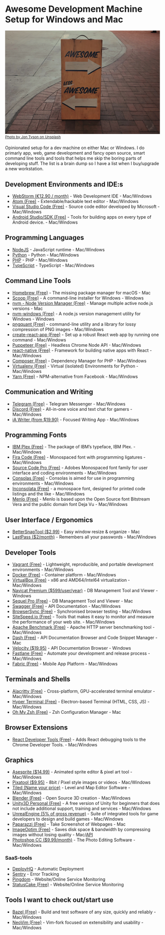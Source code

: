 # Awesome Development Machine Setup for Windows and Mac

![awesome picture](awesome.jpg)
<sup>[Photo by Jon Tyson on Unsplash](https://unsplash.com/photos/82ZEOTntP8g)</sup>

Opinionated setup for a dev machine on either Mac or Windows. I do primarly app, web, game development and fancy open source, smart command line tools and tools that helps me skip the boring parts of developing stuff. The list is a brain dump so I have a list when I buy/upgrade a new workstation.

## Development Environments and IDE:s
* [WebStorm (€12.90 / month)](https://www.jetbrains.com/webstorm/) - Web Development IDE - Mac/Windows
* [Atom (Free)](https://atom.io/) - Extendable/hackable text editor - Mac/Windows
* [Visual Studio Code (Free)](https://code.visualstudio.com/) - Source code editor developed by Microsoft - Mac/Windows
* [Android Studio/SDK (Free)](https://developer.android.com/studio/) - Tools for building apps on every type of Android device. - Mac/Windows

## Programming Languages
* [NodeJS](https://nodejs.org/en/) - JavaScript runtime - Mac/Windows
* [Python](https://www.python.org/) - Python - Mac/Windows
* [PHP](http://www.php.net/) - PHP - Mac/Windows
* [TypeScript](https://www.typescriptlang.org/) - TypeScript - Mac/Windows

## Command Line Tools
* [Homebrew (Free)](https://brew.sh/) - The missing package manager for macOS - Mac
* [Scoop (Free)](https://scoop.sh/) - A command-line installer for Windows - Windows
* [nvm - Node Version Manager (Free)](https://github.com/creationix/nvm) - Manage multiple active node.js versions - Mac
* [nvm-windows (Free)](https://github.com/coreybutler/nvm-windows) - A node.js version management utility for Windows - Windows
* [pngquant (Free)](https://pngquant.org/) - command-line utility and a library for lossy compression of PNG images - Mac/Windows
* [create-react-app (Free)](https://github.com/facebook/create-react-app) - Set up a robust React web app by running one command - Mac/Windows
* [Puppeteer (Free)](https://github.com/GoogleChrome/puppeteer) - Headless Chrome Node API - Mac/Windows
* [react-native (Free)](https://github.com/facebook/react-native) - Framework for building native apps with React - Mac/Windows
* [Composer (Free)](https://github.com/composer/composer) - Dependency Manager for PHP - Mac/Windows
* [Virtualenv (Free)](https://virtualenv.pypa.io/en/stable/) - Virtual (isolated) Environments for Python - Mac/Windows
* [Yarn (Free)](https://yarnpkg.com/lang/en/) - NPM-alternative from Facebook - Mac/Windows

## Communication and Writing
* [Telegram (Free)](https://telegram.org/) - Telegram Messenger - Mac/Windows
* [Discord (Free)](https://discordapp.com/) - All-in-one voice and text chat for gamers - Mac/Windows
* [iA Writer (from $19.90)](https://ia.net/writer) - Focused Writing App - Mac/Windows

## Programming Fonts
* [IBM Plex (Free)](https://github.com/IBM/plex) - The package of IBM’s typeface, IBM Plex. - Mac/Windows
* [Fira Code (Free)](https://github.com/tonsky/FiraCode) - Monospaced font with programming ligatures - Mac/Windows
* [Source Code Pro (Free)](https://github.com/adobe-fonts/source-code-pro) - Adobes Monospaced font family for user interface and coding environments - Mac/Windows
* [Consolas (Free)](https://docs.microsoft.com/en-us/typography/font-list/consolas) - Consolas is aimed for use in programming environments - Mac/Windows
* [Inconsolata (Free)](https://fonts.google.com/specimen/Inconsolata) - a monospace font, designed for printed code listings and the like - Mac/Windows
* [Menlo (Free)](https://github.com/hbin/top-programming-fonts/blob/master/Menlo-Regular.ttf) - Menlo is based upon the Open Source font Bitstream Vera and the public domain font Deja Vu - Mac/Windows

## User Interface / Ergonomics
* [BetterSnapTool ($2.99)](https://itunes.apple.com/us/app/bettersnaptool/id417375580?mt=12) - Easy window resize & organize - Mac
* [LastPass ($2/month)](https://www.lastpass.com/) - Remembers all your passwords - Mac/Windows

## Developer Tools
* [Vagrant (Free)](https://www.vagrantup.com/) - Lightweight, reproducible, and portable development environments - Mac/Windows
* [Docker (Free)](https://www.docker.com/) - Container platform - Mac/Windows
* [VirtualBox (Free)](https://www.virtualbox.org/) - x86 and AMD64/Intel64 virtualization - Mac/Windows
* [Navicat Premium ($599/user/year)](https://www.navicat.com/en/products/navicat-premium) - DB Management Tool and Viewer - Windows
* [Sequel Pro (Free)](https://www.sequelpro.com/) - DB Management Tool and Viewer - Mac
* [Swagger (Free)](https://swagger.io/) - API Documentation - Mac/Windows
* [BrowserSync (Free)](https://browsersync.io/) - Synchronised browser testing - Mac/Windows
* [SiteSpeed.io (Free)](https://www.sitespeed.io/) - Tools that makes it easy to monitor and measure the performance of your web site. - Mac/Windows
* [Apache Benchmark (Free)](https://httpd.apache.org/docs/2.4/programs/ab.html) - Apache HTTP server benchmarking tool - Mac/Windows
* [Dash (Free)](https://kapeli.com/dash) - API Documentation Browser and Code Snippet Manager - Mac
* [Velocity ($19.95)](http://velocity.silverlakesoftware.com/) - API Documentation Browser - Windows
* [Fastlane (Free)](https://fastlane.tools/) - Automate your development and release process - Mac/Windows
* [Fabric (Free)](https://get.fabric.io/) - Mobile App Platform - Mac/Windows

## Terminals and Shells
* [Alacritty (Free)](https://github.com/jwilm/alacritty) - Cross-platform, GPU-accelerated terminal emulator - Mac/Windows
* [Hyper Terminal (Free)](https://hyper.is/) - Electron-based Terminal (HTML, CSS, JS) - Mac/Windows
* [Oh My Zsh (Free)](https://ohmyz.sh/) - Zsh Configuration Manager - Mac

## Browser Extensions
* [React Developer Tools (Free)](https://chrome.google.com/webstore/detail/react-developer-tools/fmkadmapgofadopljbjfkapdkoienihi?hl=en) -   Adds React debugging tools to the Chrome Developer Tools. - Mac/Windows

## Graphics
* [Asesprite ($14.99)](https://www.aseprite.org/) - Animated sprite editor & pixel art tool - Mac/Windows
* [Pixatool ($9.95)](https://kronbits.itch.io/pixatool) -  8bit / Pixel style images or videos - Mac/Windows
* [Tiled (Name your price)](https://www.mapeditor.org/) -  Level and Map Editor Software - Mac/Windows
* [Blender (Free)](https://www.blender.org/) - Open Source 3D creation - Mac/Windows
* [Unity3D Personal (Free)](https://store.unity.com/products/unity-personal) - A free version of Unity for beginners that does not include additional support, training and services - Mac/Windows
* [UnrealEngine (5% of gross revenue)](https://www.unrealengine.com/en-US/what-is-unreal-engine-4) - Suite of integrated tools for game developers to design and build games - Mac/Windows
* [Paparazzi (Free)](https://derailer.org/paparazzi/) - Take Screenshot of Webpages - Mac
* [ImageOptim (Free)](https://imageoptim.com/mac) - Saves disk space & bandwidth by compressing images without losing quality - Mac/[API](https://imageoptim.com/api)
* [Photoshop CC ($9.99/month)](https://www.adobe.com/products/photoshop/free-trial-download.html) - The Photo Editing Software - Mac/Windows

### SaaS-tools
* [DeployHQ](https://www.deployhq.com/) - Automatic Deployment
* [Sentry](https://sentry.io/welcome/) - Error Tracking
* [Pingdom](https://www.pingdom.com/) - Website/Online Service Monitoring
* [StatusCake (Free)](https://www.statuscake.com/alternative-to-pingdom/) - Website/Online Service Monitoring

## Tools I want to check out/start use
* [Bazel (Free)](https://bazel.build/) - Build and test software of any size, quickly and reliably - Mac/Windows
* [NeoVim (Free)](https://github.com/neovim/neovim) - Vim-fork focused on extensibility and usability - Mac/Windows
